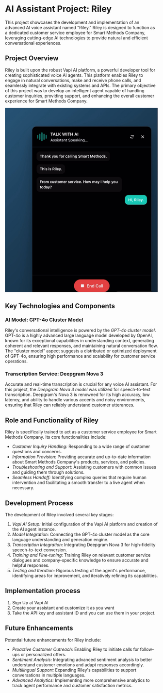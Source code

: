 # AI Assistant Project: Riley

This project showcases the development and implementation of an advanced AI voice assistant named "Riley." Riley is designed to function as a dedicated customer service employee for Smart Methods Company, leveraging cutting-edge AI technologies to provide natural and efficient conversational experiences.

## Project Overview

Riley is built upon the robust Vapi AI platform, a powerful developer tool for creating sophisticated voice AI agents. This platform enables Riley to engage in natural conversations, make and receive phone calls, and seamlessly integrate with existing systems and APIs. The primary objective of this project was to develop an intelligent agent capable of handling customer inquiries, providing support, and enhancing the overall customer experience for Smart Methods Company.

![Screenshot from the website](Assistant_test.jpg)


## Key Technologies and Components

### AI Model: GPT-4o Cluster Model

Riley's conversational intelligence is powered by the *GPT-4o cluster model*. GPT-4o is a highly advanced large language model developed by OpenAI, known for its exceptional capabilities in understanding context, generating coherent and relevant responses, and maintaining natural conversation flow. The "cluster model" aspect suggests a distributed or optimized deployment of GPT-4o, ensuring high performance and scalability for customer service operations.

### Transcription Service: Deepgram Nova 3

Accurate and real-time transcription is crucial for any voice AI assistant. For this project, the *Deepgram Nova 3 model* was utilized for speech-to-text transcription. Deepgram's Nova 3 is renowned for its high accuracy, low latency, and ability to handle various accents and noisy environments, ensuring that Riley can reliably understand customer utterances.

## Role and Functionality of Riley

Riley is specifically trained to act as a customer service employee for Smart Methods Company. Its core functionalities include:

*   *Customer Inquiry Handling:* Responding to a wide range of customer questions and concerns.
*   *Information Provision:* Providing accurate and up-to-date information about Smart Methods Company's products, services, and policies.
*   *Troubleshooting and Support:* Assisting customers with common issues and guiding them through solutions.
*   *Seamless Handoff:* Identifying complex queries that require human intervention and facilitating a smooth transfer to a live agent when necessary.

## Development Process

The development of Riley involved several key stages:

1.  *Vapi AI Setup:* Initial configuration of the Vapi AI platform and creation of the AI agent instance.
2.  *Model Integration:* Connecting the GPT-4o cluster model as the core language understanding and generation engine.
3.  *Transcription Integration:* Integrating Deepgram Nova 3 for high-fidelity speech-to-text conversion.
4.  *Training and Fine-tuning:* Training Riley on relevant customer service dialogues and company-specific knowledge to ensure accurate and helpful responses.
5.  *Testing and Iteration:* Rigorous testing of the agent's performance, identifying areas for improvement, and iteratively refining its capabilities.

## Implementation process

1. Sign Up at Vapi AI
2. Create your assistant and customize it as you want
3. Take the API key and assistant ID and you can use them in your project.
   
## Future Enhancements

Potential future enhancements for Riley include:

*   *Proactive Customer Outreach:* Enabling Riley to initiate calls for follow-ups or personalized offers.
*   *Sentiment Analysis:* Integrating advanced sentiment analysis to better understand customer emotions and adapt responses accordingly.
*   *Multilingual Support:* Expanding Riley's capabilities to support conversations in multiple languages.
*   *Advanced Analytics:* Implementing more comprehensive analytics to track agent performance and customer satisfaction metrics.
